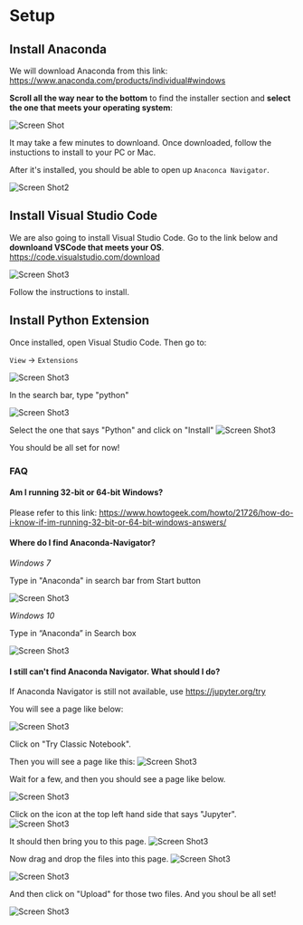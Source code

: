 # Setup

## Install Anaconda

We will download Anaconda from this link:
https://www.anaconda.com/products/individual#windows

**Scroll all the way near to the bottom** to find the installer section and **select the one that meets your operating system**:

![Screen Shot](images/install_anaconda.png)

It may take a few minutes to downloand. Once downloaded, follow the instuctions to install to your PC or Mac.

After it's installed, you should be able to open up `Anaconca Navigator`.

![Screen Shot2](images/anaconda_navigator.png)

## Install Visual Studio Code

We are also going to install Visual Studio Code. Go to the link below and **downloand VSCode that meets your OS**.
https://code.visualstudio.com/download

![Screen Shot3](images/vscode.png)

Follow the instructions to install.

## Install Python Extension

Once installed, open Visual Studio Code. Then go to:

`View` -> `Extensions`

![Screen Shot3](images/vscode_extension.png)

In the search bar, type "python"

![Screen Shot3](images/vscode_search_extension.png)

Select the one that says "Python" and click on "Install"
![Screen Shot3](images/vscode_install_extension.png)

You should be all set for now!

### FAQ

#### Am I running 32-bit or 64-bit Windows?

Please refer to this link:
https://www.howtogeek.com/howto/21726/how-do-i-know-if-im-running-32-bit-or-64-bit-windows-answers/

#### Where do I find Anaconda-Navigator?

_Windows 7_

Type in "Anaconda" in search bar from Start button

![Screen Shot3](images/w7_find_anaconda.png)

_Windows 10_

Type in “Anaconda” in Search box

![Screen Shot3](images/win10_anaconda.png)

#### I still can't find Anaconda Navigator. What should I do?

If Anaconda Navigator is still not available, use https://jupyter.org/try

You will see a page like below:

![Screen Shot3](images/jupyter_cloud_home.png)

Click on "Try Classic Notebook".

Then you will see a page like this:
![Screen Shot3](images/binder.png)

Wait for a few, and then you should see a page like below.

![Screen Shot3](images/jupyter_notebook_1.png)

Click on the icon at the top left hand side that says "Jupyter".
![Screen Shot3](images/go_to_root.png)

It should then bring you to this page.
![Screen Shot3](images/jupyter_notebook_root.png)

Now drag and drop the files into this page.
![Screen Shot3](images/drag_files.png)

![Screen Shot3](images/drop_files.png)

And then click on "Upload" for those two files. And you shoul be all set!

![Screen Shot3](images/uploaded.png)
